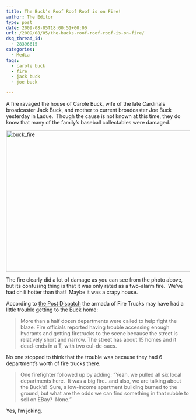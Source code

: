 ```yaml
---
title: The Buck’s Roof Roof Roof is on Fire!
author: The Editor
type: post
date: 2009-08-05T18:00:51+00:00
url: /2009/08/05/the-bucks-roof-roof-roof-is-on-fire/
dsq_thread_id:
  - 28396615
categories:
  - Media
tags:
  - carole buck
  - fire
  - jack buck
  - joe buck

---
```

A fire ravaged the house of Carole Buck, wife of the late Cardinals broadcaster Jack Buck, and mother to current broadcaster Joe Buck yesterday in Ladue.  Though the cause is not known at this time, they do know that many of the family&#8217;s baseball collectables were damaged.

[<img class="aligncenter size-full wp-image-1250" title="buck_fire" src="http://punchingkitty.com/wp-content/uploads/2009/08/buck_fire.jpg" alt="buck_fire" width="580" height="386" srcset="http://media.punchingkitty.com/wordpress/2009/08/buck_fire.jpg 580w, http://media.punchingkitty.com/wordpress/2009/08/buck_fire-300x199.jpg 300w" sizes="(max-width: 580px) 100vw, 580px" />][1]

The fire clearly did a lot of damage as you can see from the photo above, but its confusing thing is that it was only rated as a two-alarm fire.  We&#8217;ve had chili hotter than that!  Maybe it was a crapy house.

According to [the Post Dispatch][2] the armada of Fire Trucks may have had a little trouble getting to the Buck home:

> More than a half dozen departments were called to help fight the blaze. Fire officials reported having trouble accessing enough hydrants and getting firetrucks to the scene because the street is relatively short and narrow. The street has about 15 homes and it dead-ends in a T, with two cul-de-sacs.

No one stopped to think that the trouble was because they had 6 department&#8217;s worth of fire trucks there.

> One firefighter followed up by adding: &#8220;Yeah, we pulled all six local departments here.  It was a big fire&#8230;and also, we are talking about the Buck&#8217;s!  Sure, a low-income apartment building burned to the ground, but what are the odds we can find something in that rubble to sell on EBay?  None.&#8221;

Yes, I&#8217;m joking.

 [1]: http://punchingkitty.com/wp-content/uploads/2009/08/buck_fire.jpg
 [2]: http://www.stltoday.com/stltoday/news/stories.nsf/stlouiscitycounty/story/9F4E1BFBBAC9045E86257608003C3CC4?OpenDocument